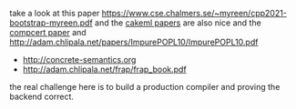 take a look at this paper https://www.cse.chalmers.se/~myreen/cpp2021-bootstrap-myreen.pdf 
and the [cakeml papers](https://cakeml.org/publications.html) are also nice and the [compcert paper](https://www.cs.utexas.edu/~bornholt/courses/cs345h-22au/papers/compcert.pdf) and http://adam.chlipala.net/papers/ImpurePOPL10/ImpurePOPL10.pdf 
- http://concrete-semantics.org
- http://adam.chlipala.net/frap/frap_book.pdf

the real challenge here is to build a production compiler and proving the backend correct.
